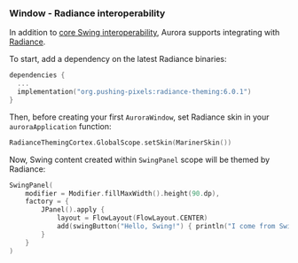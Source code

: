 ### Window - Radiance interoperability

In addition to [core Swing interoperability](https://github.com/JetBrains/compose-multiplatform/tree/master/tutorials/Swing_Integration), Aurora supports integrating with [Radiance](https://github.com/kirill-grouchnikov/radiance).

To start, add a dependency on the latest Radiance binaries:

```kotlin
dependencies {
  ...
  implementation("org.pushing-pixels:radiance-theming:6.0.1")
}
```

Then, before creating your first `AuroraWindow`, set Radiance skin in your `auroraApplication` function:

```kotlin
RadianceThemingCortex.GlobalScope.setSkin(MarinerSkin())
```

Now, Swing content created within `SwingPanel` scope will be themed by Radiance:

```kotlin
SwingPanel(
    modifier = Modifier.fillMaxWidth().height(90.dp),
    factory = {
        JPanel().apply {
            layout = FlowLayout(FlowLayout.CENTER)
            add(swingButton("Hello, Swing!") { println("I come from Swing") })
        }
    }
)
```
